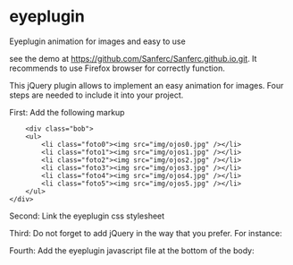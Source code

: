 # eyeplugin

Eyeplugin animation for images and easy to use

see the demo at https://github.com/Sanferc/Sanferc.github.io.git. It recommends to use Firefox browser for correctly function.

This jQuery plugin allows to implement an easy animation for images. Four steps are needed to include it into your project.

First: Add the following markup

        <div class="bob">
		<ul>
			<li class="foto0"><img src="img/ojos0.jpg" /></li>
			<li class="foto1"><img src="img/ojos1.jpg" /></li>
			<li class="foto2"><img src="img/ojos2.jpg" /></li>
			<li class="foto3"><img src="img/ojos3.jpg" /></li>
			<li class="foto4"><img src="img/ojos4.jpg" /></li>
			<li class="foto5"><img src="img/ojos5.jpg" /></li>
		</ul>
	</div>	

Second: Link the eyeplugin css stylesheet

<link rel="stylesheet" type="text/css" href="css/eyeplugin.css">

Third: Do not forget to add jQuery in the way that you prefer. For instance:
<script src="js/jquery.min.js"></script>

Fourth: Add the eyeplugin javascript file at the bottom of the body:

<script src="js/eyeplugin.js"></script>




